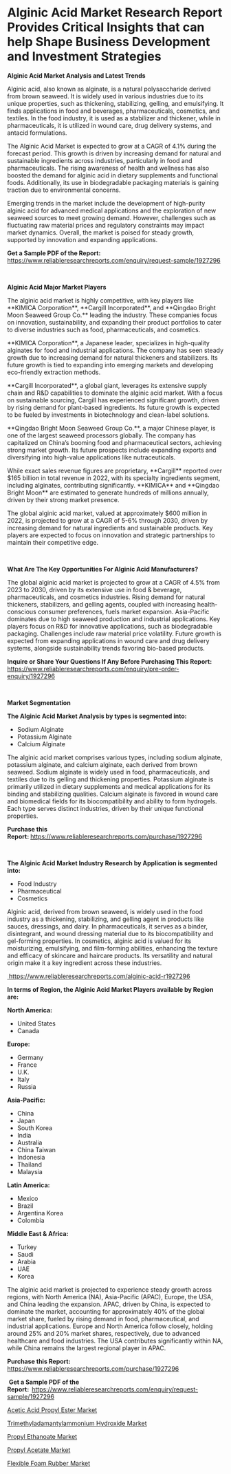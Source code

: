 <p><h1>Alginic Acid Market Research Report Provides Critical Insights that can help Shape Business Development and Investment Strategies</h1></p><p><strong>Alginic Acid Market Analysis and Latest Trends</strong></p>
<p><p>Alginic acid, also known as alginate, is a natural polysaccharide derived from brown seaweed. It is widely used in various industries due to its unique properties, such as thickening, stabilizing, gelling, and emulsifying. It finds applications in food and beverages, pharmaceuticals, cosmetics, and textiles. In the food industry, it is used as a stabilizer and thickener, while in pharmaceuticals, it is utilized in wound care, drug delivery systems, and antacid formulations.</p><p>The Alginic Acid Market is expected to grow at a CAGR of 4.1% during the forecast period. This growth is driven by increasing demand for natural and sustainable ingredients across industries, particularly in food and pharmaceuticals. The rising awareness of health and wellness has also boosted the demand for alginic acid in dietary supplements and functional foods. Additionally, its use in biodegradable packaging materials is gaining traction due to environmental concerns.</p><p>Emerging trends in the market include the development of high-purity alginic acid for advanced medical applications and the exploration of new seaweed sources to meet growing demand. However, challenges such as fluctuating raw material prices and regulatory constraints may impact market dynamics. Overall, the market is poised for steady growth, supported by innovation and expanding applications.</p></p>
<p><strong>Get a Sample PDF of the Report:&nbsp;</strong> <a href="https://www.reliableresearchreports.com/enquiry/request-sample/1927296?utm_campaign=116&utm_medium=2&utm_source=Github&utm_content=ia&utm_term=24012025&utm_id=alginic-acid">https://www.reliableresearchreports.com/enquiry/request-sample/1927296</a></p>
<p>&nbsp;</p>
<p><strong>Alginic Acid Major Market Players</strong></p>
<p><p>The alginic acid market is highly competitive, with key players like **KIMICA Corporation**, **Cargill Incorporated**, and **Qingdao Bright Moon Seaweed Group Co.** leading the industry. These companies focus on innovation, sustainability, and expanding their product portfolios to cater to diverse industries such as food, pharmaceuticals, and cosmetics.</p><p>**KIMICA Corporation**, a Japanese leader, specializes in high-quality alginates for food and industrial applications. The company has seen steady growth due to increasing demand for natural thickeners and stabilizers. Its future growth is tied to expanding into emerging markets and developing eco-friendly extraction methods.</p><p>**Cargill Incorporated**, a global giant, leverages its extensive supply chain and R&D capabilities to dominate the alginic acid market. With a focus on sustainable sourcing, Cargill has experienced significant growth, driven by rising demand for plant-based ingredients. Its future growth is expected to be fueled by investments in biotechnology and clean-label solutions.</p><p>**Qingdao Bright Moon Seaweed Group Co.**, a major Chinese player, is one of the largest seaweed processors globally. The company has capitalized on China’s booming food and pharmaceutical sectors, achieving strong market growth. Its future prospects include expanding exports and diversifying into high-value applications like nutraceuticals.</p><p>While exact sales revenue figures are proprietary, **Cargill** reported over $165 billion in total revenue in 2022, with its specialty ingredients segment, including alginates, contributing significantly. **KIMICA** and **Qingdao Bright Moon** are estimated to generate hundreds of millions annually, driven by their strong market presence.</p><p>The global alginic acid market, valued at approximately $600 million in 2022, is projected to grow at a CAGR of 5-6% through 2030, driven by increasing demand for natural ingredients and sustainable products. Key players are expected to focus on innovation and strategic partnerships to maintain their competitive edge.</p></p>
<p>&nbsp;</p>
<p><strong>What Are The Key Opportunities For Alginic Acid Manufacturers?</strong></p>
<p><p>The global alginic acid market is projected to grow at a CAGR of 4.5% from 2023 to 2030, driven by its extensive use in food & beverage, pharmaceuticals, and cosmetics industries. Rising demand for natural thickeners, stabilizers, and gelling agents, coupled with increasing health-conscious consumer preferences, fuels market expansion. Asia-Pacific dominates due to high seaweed production and industrial applications. Key players focus on R&D for innovative applications, such as biodegradable packaging. Challenges include raw material price volatility. Future growth is expected from expanding applications in wound care and drug delivery systems, alongside sustainability trends favoring bio-based products.</p></p>
<p><strong>Inquire or Share Your Questions If Any Before Purchasing This Report:</strong> <a href="https://www.reliableresearchreports.com/enquiry/pre-order-enquiry/1927296?utm_campaign=116&utm_medium=2&utm_source=Github&utm_content=ia&utm_term=24012025&utm_id=alginic-acid">https://www.reliableresearchreports.com/enquiry/pre-order-enquiry/1927296</a></p>
<p>&nbsp;</p>
<p><strong>Market Segmentation</strong></p>
<p><strong>The Alginic Acid Market Analysis by types is segmented into:</strong></p>
<p><ul><li>Sodium Alginate</li><li>Potassium Alginate</li><li>Calcium Alginate</li></ul></p>
<p><p>The alginic acid market comprises various types, including sodium alginate, potassium alginate, and calcium alginate, each derived from brown seaweed. Sodium alginate is widely used in food, pharmaceuticals, and textiles due to its gelling and thickening properties. Potassium alginate is primarily utilized in dietary supplements and medical applications for its binding and stabilizing qualities. Calcium alginate is favored in wound care and biomedical fields for its biocompatibility and ability to form hydrogels. Each type serves distinct industries, driven by their unique functional properties.</p></p>
<p><strong>Purchase this Report:&nbsp;</strong><a href="https://www.reliableresearchreports.com/purchase/1927296?utm_campaign=116&utm_medium=2&utm_source=Github&utm_content=ia&utm_term=24012025&utm_id=alginic-acid">https://www.reliableresearchreports.com/purchase/1927296</a></p>
<p>&nbsp;</p>
<p><strong>The Alginic Acid Market Industry Research by Application is segmented into:</strong></p>
<p><ul><li>Food Industry</li><li>Pharmaceutical</li><li>Cosmetics</li></ul></p>
<p><p>Alginic acid, derived from brown seaweed, is widely used in the food industry as a thickening, stabilizing, and gelling agent in products like sauces, dressings, and dairy. In pharmaceuticals, it serves as a binder, disintegrant, and wound dressing material due to its biocompatibility and gel-forming properties. In cosmetics, alginic acid is valued for its moisturizing, emulsifying, and film-forming abilities, enhancing the texture and efficacy of skincare and haircare products. Its versatility and natural origin make it a key ingredient across these industries.</p></p>
<p><a href="https://www.reliableresearchreports.com/alginic-acid-r1927296?utm_campaign=116&utm_medium=2&utm_source=Github&utm_content=ia&utm_term=24012025&utm_id=alginic-acid">&nbsp;https://www.reliableresearchreports.com/alginic-acid-r1927296</a></p>
<p><strong>In terms of Region, the Alginic Acid Market Players available by Region are:</strong></p>
<p>
    <p> <strong> North America: </strong>
        <ul>
            <li>United States</li>
            <li>Canada</li>
        </ul>
        </p> 
    <p> <strong> Europe: </strong>
        <ul>
            <li>Germany</li>
            <li>France</li>
            <li>U.K.</li>
            <li>Italy</li>
            <li>Russia</li>
        </ul>
        </p> 
    <p> <strong> Asia-Pacific: </strong>
        <ul>
            <li>China</li>
            <li>Japan</li>
            <li>South Korea</li>
            <li>India</li>
            <li>Australia</li>
            <li>China Taiwan</li>
            <li>Indonesia</li>
            <li>Thailand</li>
            <li>Malaysia</li>
        </ul>
        </p> 
    <p> <strong> Latin America: </strong>
        <ul>
            <li>Mexico</li>
            <li>Brazil</li>
            <li>Argentina Korea</li>
            <li>Colombia</li>
        </ul>
        </p> 
    <p> <strong> Middle East & Africa: </strong>
        <ul>
            <li>Turkey</li>
            <li>Saudi</li>
            <li>Arabia</li>
            <li>UAE</li>
            <li>Korea</li>
        </ul>
    </p>
    </p>
<p><p>The alginic acid market is projected to experience steady growth across regions, with North America (NA), Asia-Pacific (APAC), Europe, the USA, and China leading the expansion. APAC, driven by China, is expected to dominate the market, accounting for approximately 40% of the global market share, fueled by rising demand in food, pharmaceutical, and industrial applications. Europe and North America follow closely, holding around 25% and 20% market shares, respectively, due to advanced healthcare and food industries. The USA contributes significantly within NA, while China remains the largest regional player in APAC.</p></p>
<p><strong>Purchase this Report: </strong><a href="https://www.reliableresearchreports.com/purchase/1927296?utm_campaign=116&utm_medium=2&utm_source=Github&utm_content=ia&utm_term=24012025&utm_id=alginic-acid">https://www.reliableresearchreports.com/purchase/1927296</a></p>
<p>&nbsp;<strong>Get a Sample PDF of the Report:&nbsp;&nbsp;</strong><a href="https://www.reliableresearchreports.com/enquiry/request-sample/1927296?utm_campaign=116&utm_medium=2&utm_source=Github&utm_content=ia&utm_term=24012025&utm_id=alginic-acid">https://www.reliableresearchreports.com/enquiry/request-sample/1927296</a></p>
<p><strong></strong></p>
<p><p><a href="https://github.com/flnordan65e0/Market-Research-Report-List-1/blob/main/acetic-acid-propyl-ester-market.md?utm_campaign=116&utm_medium=2&utm_source=Github&utm_content=ia&utm_term=24012025&utm_id=alginic-acid">Acetic Acid Propyl Ester Market</a></p><p><a href="https://github.com/rodinayygacklezi/Market-Research-Report-List-1/blob/main/trimethyladamantylammonium-hydroxide-market.md?utm_campaign=116&utm_medium=2&utm_source=Github&utm_content=ia&utm_term=24012025&utm_id=alginic-acid">Trimethyladamantylammonium Hydroxide Market</a></p><p><a href="https://github.com/lindaopodray/Market-Research-Report-List-1/blob/main/propyl-ethanoate-market.md?utm_campaign=116&utm_medium=2&utm_source=Github&utm_content=ia&utm_term=24012025&utm_id=alginic-acid">Propyl Ethanoate Market</a></p><p><a href="https://github.com/OlenFleming68/Market-Research-Report-List-1/blob/main/propyl-acetate-market.md?utm_campaign=116&utm_medium=2&utm_source=Github&utm_content=ia&utm_term=24012025&utm_id=alginic-acid">Propyl Acetate Market</a></p><p><a href="https://github.com/XavierTyler76/Market-Research-Report-List-1/blob/main/flexible-foam-rubber-market.md?utm_campaign=116&utm_medium=2&utm_source=Github&utm_content=ia&utm_term=24012025&utm_id=alginic-acid">Flexible Foam Rubber Market</a></p></p>